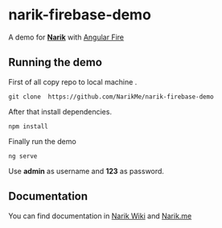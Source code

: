 # narik-firebase-demo


A demo for [**Narik**](http://narik.me "Narik Angular Framework") with [Angular Fire](https://github.com/angular/angularfire/ "Angular Fire")  



## Running the demo

First of all copy repo to local machine .

```shell
git clone  https://github.com/NarikMe/narik-firebase-demo
```

After  that install dependencies.

```shell
npm install
```

Finally run the demo

```shell
ng serve
```

Use **admin** as username and **123** as password.

## Documentation

You can find documentation in  [Narik Wiki](https://github.com/NarikMe/narik-angular/wiki)
and [Narik.me](http://narik.me)
